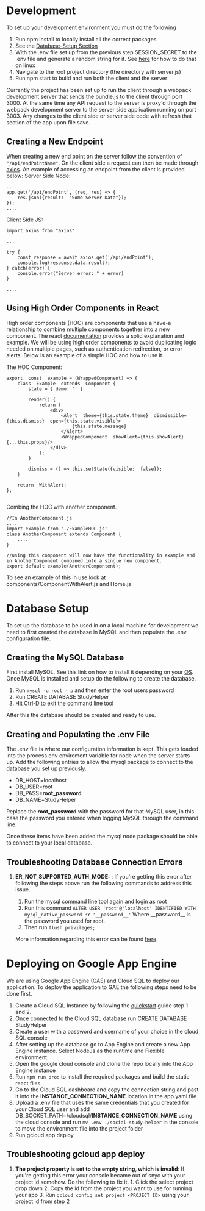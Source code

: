 # Development
To set up your development environment you must do the following

 1. Run npm install to locally install all the correct packages
 2. See the  [Database-Setup Section](#Database-Setup)
 3. With the .env file set up from the previous step SESSION_SECRET to the .env file and generate a random string for it. See [here](https://unix.stackexchange.com/questions/230673/how-to-generate-a-random-string) for how to do that on linux
 4. Navigate to the root project directory (the directory with server.js)
 5. Run npm start to build and run both the client and the server
 
 Currently the project has been set up to run the client through a webpack development server that sends the bundle.js to the client through port 3000. At the same time any API request to the server is proxy'd through the webpack development server to the server side application running on port 3003. Any changes to the client side or server side code with refresh that section of the app upon file save.

## Creating a New Endpoint
When creating a new end point on the server follow the convention of `"/api/endPointName"`. On the client side a request can then be made through [axios](https://www.npmjs.com/package/axios). An example of accessing an endpoint from the client is provided below:
Server Side Node:
```
....
app.get('/api/endPoint', (req, res) => {
    res.json({result:  "Some Server Data"});
});
....
```

Client Side JS:
```
import axios from "axios" 

...

try {
    const response = await axios.get('/api/endPoint');
    console.log(response.data.result);
} catch(error) {
    console.error("Server error: " + error)
}

....
```
## Using High Order Components in React
High order components (HOC) are components that use a have-a relationship to combine multiple components together into a new component. The react [documentation](https://reactjs.org/docs/higher-order-components.html) provides a solid explanation and example. We will be using high order components to avoid duplicating logic needed on multiple pages, such as authentication redirection, or error alerts. Below is an example of a simple HOC and how to use it.

The HOC Component:
```
export  const  example = (WrappedComponent) => {
	class  Example  extends  Component {
		state = { demo: '' }

		render() {
			return (
				<div>
					<Alert  theme={this.state.theme}  dismissible={this.dismiss}  open={this.state.visible}>
						{this.state.message}
					</Alert>
					<WrappedComponent  showAlert={this.showAlert}  {...this.props}/>
				</div>
			);
		}

	    dismiss = () => this.setState({visible:  false});
    }
	
    return  WithAlert;
};


```

Combing the HOC with another component.

```
//In AnotherComponent.js
....
import example from './ExampleHOC.js'
class AnotherComponent extends Component {
	....
}

//using this component will now have the functionality in example and in AnotherComponent combined into a single new component.
export default example(AnotherCompontent);
```
 
 To see an example of this in use look at components/ComponentWithAlert.js and Home.js

# Database Setup
To set up the database to be used in on a local machine for development we need to first created the database in MySQL and then populate the .env configuration file.
## Creating the MySQL Database
First install MySQL. See this link on how to install it depending on your [OS](https://dev.mysql.com/doc/mysql-installation-excerpt/5.7/en/).  Once MySQL is installed and setup do the following to create the database.

 1. Run `mysql -u root - p` and then enter the root users password
 2. Run CREATE DATABASE StudyHelper
 3. Hit Ctrl-D to exit the command line tool

After this the database should be created and ready to use.
## Creating and Populating the .env File
The .env file is where our configuration information is kept. This gets loaded into the process.env enviroment variable for node when the server starts up. Add the following entries to allow the mysql package to connect to the database you set up previously.

 - DB_HOST=localhost
 - DB_USER=root
 - DB_PASS=__root_password__
 - DB_NAME=StudyHelper

Replace the __root_password__ with the password for that MySQL user, in this case the password you entered when logging MySQL through the command line.

Once these items have been added the mysql node package should be able to connect to your local database.

## Troubleshooting Database Connection Errors

 1. __ER_NOT_SUPPORTED_AUTH_MODE:__ : If you're getting this error after following the steps above run the following commands to address this issue. 
	 1. Run the mysql command line tool again and login as root
	 2. Run this command `ALTER USER 'root'@'localhost' IDENTIFIED WITH mysql_native_password BY '__password__'` Where __password\_\_ is the password you used for root.
	 3. Then run ``flush privileges;``

	More information regarding this error can be found [here](https://stackoverflow.com/questions/50093144/mysql-8-0-client-does-not-support-authentication-protocol-requested-by-server/53382070).

# Deploying on Google App Engine
We are using Google App Engine (GAE) and Cloud SQL to deploy our application. To deploy the application to GAE the following steps need to be done first.

 1. Create a Cloud SQL Instance by following the [quickstart](https://cloud.google.com/sql/docs/mysql/quickstart) guide step 1 and 2.
 3. Once connected to the Cloud SQL database run CREATE DATABASE StudyHelper
 4. Create a user with a password and username of your choice in the cloud SQL console
 5. After setting up the database go to App Engine and create a new App Engine instance. Select NodeJs as the runtime and Flexible environment.
 6. Open the google cloud console and clone the repo locally into the App Engine instance
 7. Run `npm run prod` to install the required packages and build the static react files
 8. Go to the Cloud SQL dashboard and copy the connection string and past it into the **INSTANCE_CONNECTION_NAME** location in the app.yaml file
 9. Upload a .env file that uses the same credentials that you created for your Cloud SQL user and add DB_SOCKET_PATH=/cloudsql/**INSTANCE_CONNECTION_NAME** using the cloud console and run `mv .env ./social-study-helper` in the console to move the environment file into the project folder
 10. Run gcloud app deploy

 ## Troubleshooting gcloud app deploy
  1. __The project property is set to the empty string, which is invalid__: If you're getting this error your console became out of snyc with your project id somehow. Do the following to fix it.
	1. Click the select project drop down
	2. Copy the id from the project you want to use for running your app
	3. Run `gcloud config set project <PROJECT_ID>` using your project id from step 2
